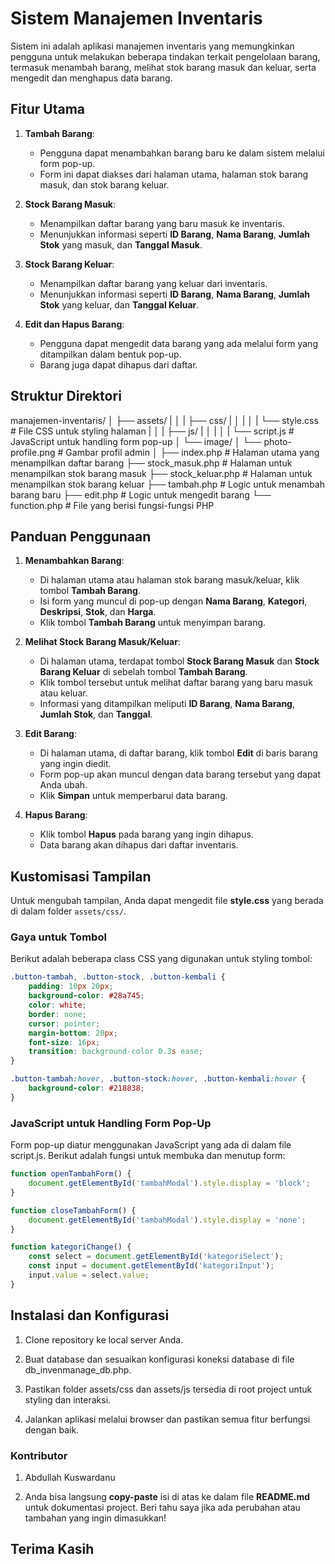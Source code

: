 # Sistem Manajemen Inventaris

Sistem ini adalah aplikasi manajemen inventaris yang memungkinkan pengguna untuk melakukan beberapa tindakan terkait pengelolaan barang, termasuk menambah barang, melihat stok barang masuk dan keluar, serta mengedit dan menghapus data barang.

## Fitur Utama

1. **Tambah Barang**:
   - Pengguna dapat menambahkan barang baru ke dalam sistem melalui form pop-up.
   - Form ini dapat diakses dari halaman utama, halaman stok barang masuk, dan stok barang keluar.

2. **Stock Barang Masuk**:
   - Menampilkan daftar barang yang baru masuk ke inventaris.
   - Menunjukkan informasi seperti **ID Barang**, **Nama Barang**, **Jumlah Stok** yang masuk, dan **Tanggal Masuk**.

3. **Stock Barang Keluar**:
   - Menampilkan daftar barang yang keluar dari inventaris.
   - Menunjukkan informasi seperti **ID Barang**, **Nama Barang**, **Jumlah Stok** yang keluar, dan **Tanggal Keluar**.

4. **Edit dan Hapus Barang**:
   - Pengguna dapat mengedit data barang yang ada melalui form yang ditampilkan dalam bentuk pop-up.
   - Barang juga dapat dihapus dari daftar.

## Struktur Direktori

manajemen-inventaris/ 
│ 
├── assets/ 
|      │ 
|      ├── css/ 
|             │ 
|             │ 
|             └── style.css # File CSS untuk styling halaman 
|      │ 
|      ├── js/ 
|           │ 
|           │ 
|           └── script.js # JavaScript untuk handling form pop-up 
│ 
└── image/ 
│ 
└── photo-profile.png # Gambar profil admin 
│ 
├── index.php # Halaman utama yang menampilkan daftar barang 
├── stock_masuk.php # Halaman untuk menampilkan stok barang masuk 
├── stock_keluar.php # Halaman untuk menampilkan stok barang keluar 
├── tambah.php # Logic untuk menambah barang baru 
├── edit.php # Logic untuk mengedit barang 
└── function.php # File yang berisi fungsi-fungsi PHP


## Panduan Penggunaan

1. **Menambahkan Barang**:
   - Di halaman utama atau halaman stok barang masuk/keluar, klik tombol **Tambah Barang**.
   - Isi form yang muncul di pop-up dengan **Nama Barang**, **Kategori**, **Deskripsi**, **Stok**, dan **Harga**.
   - Klik tombol **Tambah Barang** untuk menyimpan barang.

2. **Melihat Stock Barang Masuk/Keluar**:
   - Di halaman utama, terdapat tombol **Stock Barang Masuk** dan **Stock Barang Keluar** di sebelah tombol **Tambah Barang**.
   - Klik tombol tersebut untuk melihat daftar barang yang baru masuk atau keluar.
   - Informasi yang ditampilkan meliputi **ID Barang**, **Nama Barang**, **Jumlah Stok**, dan **Tanggal**.

3. **Edit Barang**:
   - Di halaman utama, di daftar barang, klik tombol **Edit** di baris barang yang ingin diedit.
   - Form pop-up akan muncul dengan data barang tersebut yang dapat Anda ubah.
   - Klik **Simpan** untuk memperbarui data barang.

4. **Hapus Barang**:
   - Klik tombol **Hapus** pada barang yang ingin dihapus.
   - Data barang akan dihapus dari daftar inventaris.

## Kustomisasi Tampilan

Untuk mengubah tampilan, Anda dapat mengedit file **style.css** yang berada di dalam folder `assets/css/`.

### Gaya untuk Tombol

Berikut adalah beberapa class CSS yang digunakan untuk styling tombol:

```css
.button-tambah, .button-stock, .button-kembali {
    padding: 10px 20px;
    background-color: #28a745;
    color: white;
    border: none;
    cursor: pointer;
    margin-bottom: 20px;
    font-size: 16px;
    transition: background-color 0.3s ease;
}

.button-tambah:hover, .button-stock:hover, .button-kembali:hover {
    background-color: #218838;
}
```

### JavaScript untuk Handling Form Pop-Up

Form pop-up diatur menggunakan JavaScript yang ada di dalam file script.js. Berikut adalah fungsi untuk membuka dan menutup form:

```Javascript
function openTambahForm() {
    document.getElementById('tambahModal').style.display = 'block';
}

function closeTambahForm() {
    document.getElementById('tambahModal').style.display = 'none';
}

function kategoriChange() {
    const select = document.getElementById('kategoriSelect');
    const input = document.getElementById('kategoriInput');
    input.value = select.value;
}
```

## Instalasi dan Konfigurasi

1. Clone repository ke local server Anda.

2. Buat database dan sesuaikan konfigurasi koneksi database di file db_invenmanage_db.php.

3. Pastikan folder assets/css dan assets/js tersedia di root project untuk styling dan interaksi.

4. Jalankan aplikasi melalui browser dan pastikan semua fitur berfungsi dengan baik.

### Kontributor

1. Abdullah Kuswardanu

2. Anda bisa langsung **copy-paste** isi di atas ke dalam file **README.md** untuk dokumentasi project. Beri tahu saya jika ada perubahan atau tambahan yang ingin dimasukkan!

## Terima Kasih 